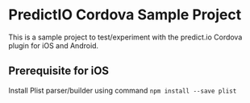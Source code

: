 # PredictIO Cordova Sample Project

This is a sample project to test/experiment with the predict.io Cordova plugin for iOS and Android.

## Prerequisite for iOS

Install Plist parser/builder using command `npm install --save plist`
